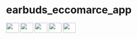 # earbuds_eccomarce_app

<img src= "https://github.com/prachis70/earbuds_eccomarce_app/assets/149580593/33671d81-6c80-4de4-a618-130e45df8273" height=28℅ width=35℅>
<img src= "https://github.com/prachis70/earbuds_eccomarce_app/assets/149580593/9374c33d-06d0-4f24-a4b3-427fcbe232d3" height=28℅ width=35℅>
<img src= "https://github.com/prachis70/earbuds_eccomarce_app/assets/149580593/1f62d6e4-db88-4671-8f12-84c3f27bf382" height=28℅ width=35℅>
<img src= "https://github.com/prachis70/earbuds_eccomarce_app/assets/149580593/4ac91a7a-7ea4-4ff7-9d20-5b2d5ebe2fbf" height=28℅ width=35℅>
<img src= "https://github.com/prachis70/earbuds_eccomarce_app/assets/149580593/d678a3ce-1a36-43f6-b828-4f347c20dba1" height=28℅ width=35℅>
